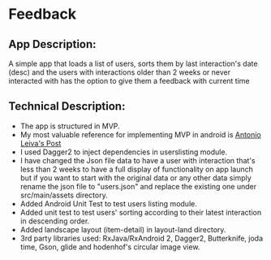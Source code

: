 # Feedback
## App Description:
A simple app that loads a list of users, sorts them by last interaction's date (desc) and the users with interactions older than 2 weeks or never interacted with has the option to give them a feedback with current time

## Technical Description:
* The app is structured in MVP.
* My most valuable reference for implementing MVP in android is [Antonio Leiva's Post](https://www.dropbox.com/s/r0wy953e50q0cra/feedback-app-release.apk?dl=0)
* I used Dagger2 to inject dependencies in userslisting module. 
* I have changed the Json file data to have a user with interaction that's less than 2 weeks to have a full display of functionality on app launch but if you want to start with the original data or any other data simply rename the json file to "users.json" and replace the existing one under src/main/assets directory.
* Added Android Unit Test to test users listing module.
* Added unit test to test users' sorting according to their latest interaction in descending order.
* Added landscape layout (item-detail) in layout-land directory.
* 3rd party libraries used: RxJava/RxAndroid 2, Dagger2, Butterknife, joda time, Gson, glide and hodenhof's circular image view.
